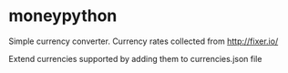 # moneypython

Simple currency converter. Currency rates collected from <http://fixer.io/> 

Extend currencies supported by adding them to currencies.json file
